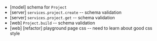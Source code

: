 - [model] schema for `Project`
- [server] `services.project.create` -- schema validation
- [server] `services.project.get` -- schema validation
- [web] `Project.build` -- schema validation
- [web] [refactor] playground page css -- need to learn about good css style
